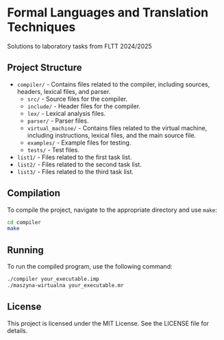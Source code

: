 # Formal Languages and Translation Techniques

Solutions to laboratory tasks from FLTT 2024/2025

## Project Structure

- `compiler/` - Contains files related to the compiler, including sources, headers, lexical files, and parser.
    - `src/` - Source files for the compiler.
    - `include/` - Header files for the compiler.
    - `lex/` - Lexical analysis files.
    - `parser/` - Parser files.
    - `virtual_machine/` - Contains files related to the virtual machine, including instructions, lexical files, and the main source file.
    - `examples/` - Example files for testing.
    - `tests/` - Test files.
- `list1/` - Files related to the first task list.
- `list2/` - Files related to the second task list.
- `list3/` - Files related to the third task list.

## Compilation

To compile the project, navigate to the appropriate directory and use `make`:

```sh
cd compiler
make
```

## Running

To run the compiled program, use the following command:

```sh
./compiler your_executable.imp
./maszyna-wirtualna your_executable.mr
```

## License

This project is licensed under the MIT License. See the LICENSE file for details.